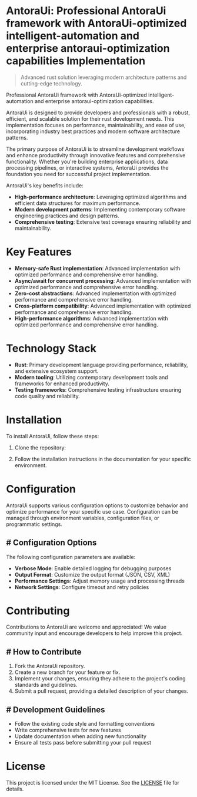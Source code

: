 <!-- fallback_AntoraUi_20250807060718_95378 -->

# AntoraUi: Professional AntoraUi framework with AntoraUi-optimized intelligent-automation and enterprise antoraui-optimization capabilities Implementation
> Advanced rust solution leveraging modern architecture patterns and cutting-edge technology.

Professional AntoraUi framework with AntoraUi-optimized intelligent-automation and enterprise antoraui-optimization capabilities.

AntoraUi is designed to provide developers and professionals with a robust, efficient, and scalable solution for their rust development needs. This implementation focuses on performance, maintainability, and ease of use, incorporating industry best practices and modern software architecture patterns.

The primary purpose of AntoraUi is to streamline development workflows and enhance productivity through innovative features and comprehensive functionality. Whether you're building enterprise applications, data processing pipelines, or interactive systems, AntoraUi provides the foundation you need for successful project implementation.

AntoraUi's key benefits include:

* **High-performance architecture**: Leveraging optimized algorithms and efficient data structures for maximum performance.
* **Modern development patterns**: Implementing contemporary software engineering practices and design patterns.
* **Comprehensive testing**: Extensive test coverage ensuring reliability and maintainability.

# Key Features

* **Memory-safe Rust implementation**: Advanced implementation with optimized performance and comprehensive error handling.
* **Async/await for concurrent processing**: Advanced implementation with optimized performance and comprehensive error handling.
* **Zero-cost abstractions**: Advanced implementation with optimized performance and comprehensive error handling.
* **Cross-platform compatibility**: Advanced implementation with optimized performance and comprehensive error handling.
* **High-performance algorithms**: Advanced implementation with optimized performance and comprehensive error handling.

# Technology Stack

* **Rust**: Primary development language providing performance, reliability, and extensive ecosystem support.
* **Modern tooling**: Utilizing contemporary development tools and frameworks for enhanced productivity.
* **Testing frameworks**: Comprehensive testing infrastructure ensuring code quality and reliability.

# Installation

To install AntoraUi, follow these steps:

1. Clone the repository:


2. Follow the installation instructions in the documentation for your specific environment.

# Configuration

AntoraUi supports various configuration options to customize behavior and optimize performance for your specific use case. Configuration can be managed through environment variables, configuration files, or programmatic settings.

## # Configuration Options

The following configuration parameters are available:

* **Verbose Mode**: Enable detailed logging for debugging purposes
* **Output Format**: Customize the output format (JSON, CSV, XML)
* **Performance Settings**: Adjust memory usage and processing threads
* **Network Settings**: Configure timeout and retry policies

# Contributing

Contributions to AntoraUi are welcome and appreciated! We value community input and encourage developers to help improve this project.

## # How to Contribute

1. Fork the AntoraUi repository.
2. Create a new branch for your feature or fix.
3. Implement your changes, ensuring they adhere to the project's coding standards and guidelines.
4. Submit a pull request, providing a detailed description of your changes.

## # Development Guidelines

* Follow the existing code style and formatting conventions
* Write comprehensive tests for new features
* Update documentation when adding new functionality
* Ensure all tests pass before submitting your pull request

# License

This project is licensed under the MIT License. See the [LICENSE](https://github.com/sandibrrm/AntoraUi/blob/main/LICENSE) file for details.
